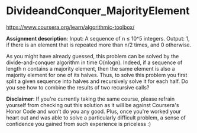 # DivideandConquer_MajorityElement
https://www.coursera.org/learn/algorithmic-toolbox/

__Assignment description__:
Input: A sequence of n ≤ 10^5 integers.
Output: 1, if there is an element that is repeated more than n/2 times, and 0 otherwise.

As you might have already guessed, this problem can be solved by the divide-and-conquer algorithm in time O(nlogn). Indeed, if a sequence of length n contains a majority element, then the same element is also a majority element for one of its halves. Thus, to solve this problem you first split a given sequence into halves and recursively solve it for each half. Do you see how to combine the results of two recursive calls?

__Disclaimer__: If you're currently taking the same course, please refrain yourself from checking out this solution as it will be against Coursera's Honor Code and won’t do you any good. Plus, once you're worked your heart out and was able to solve a particularly difficult problem, a sense of confidence you gained from such experience is priceless :)
